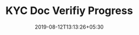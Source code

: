 ---
title: "KYC Doc Verifiy Progress"
date: 2019-08-12T13:13:26+05:30
type: "credit-report"
layout: "kyc-verify"

currentinfo: 'completed'
currentpayment: 'completed'
currentkyc: 'incomplete waiting'
currentreport: ''

verifying: true
loggedin: true
progressBar: true
---